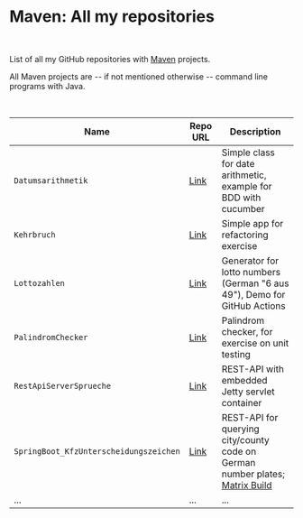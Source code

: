 # Maven: All my repositories #

<br>

List of all my GitHub repositories with [Maven](https://maven.apache.org/) projects.

All Maven projects are -- if not mentioned otherwise -- command line programs with Java.

<br>

| Name | Repo URL | Description |
| ---- | -------- | ----------- |
| `Datumsarithmetik` | [Link](https://github.com/MDecker-MobileComputing/Maven_Cucumber_Datumsarithmetik) | Simple class for date arithmetic, example for BDD with cucumber |
| `Kehrbruch` | [Link](https://github.com/MDecker-MobileComputing/Maven_Kehrbruch) | Simple app for refactoring exercise |
| `Lottozahlen` | [Link](https://github.com/MDecker-MobileComputing/Maven_Lottozahlen) | Generator for lotto numbers (German "6 aus 49"), Demo for GitHub Actions |
| `PalindromChecker` | [Link](https://github.com/MDecker-MobileComputing/Maven_Palindromchecker) | Palindrom checker, for exercise on unit testing |
| `RestApiServerSprueche` | [Link](https://github.com/MDecker-MobileComputing/Maven_RestApiServerSprueche) | REST-API with embedded Jetty servlet container |
| `SpringBoot_KfzUnterscheidungszeichen` | [Link](https://github.com/MDecker-MobileComputing/Maven_SpringBoot_KfzUnterscheidungszeichen) | REST-API for querying city/county code on German number plates; [Matrix Build](https://github.com/MDecker-MobileComputing/Maven_SpringBoot_KfzUnterscheidungszeichen/blob/42d4031b2f13cc0cc25ae411ae3fbe2efb6c34ce/.github/workflows/maven.yml#L10-L13) |
| ... | ... | ... |

<br>
